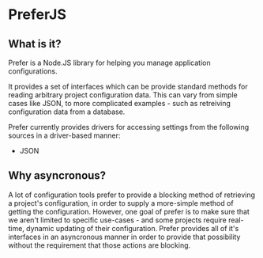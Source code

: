 PreferJS
========

What is it?
-----------

Prefer is a Node.JS library for helping you manage application configurations.

It provides a set of interfaces which can be provide standard methods for
reading arbitrary project configuration data. This can vary from simple cases
like JSON, to more complicated examples - such as retreiving configuration data
from a database.

Prefer currently provides drivers for accessing settings from the following
sources in a driver-based manner:

- JSON

Why asyncronous?
----------------

A lot of configuration tools prefer to provide a blocking method of retrieving
a project's configuration, in order to supply a more-simple method of getting
the configuration. However, one goal of prefer is to make sure that we aren't
limited to specific use-cases - and some projects require real-time, dynamic
updating of their configuration. Prefer provides all of it's interfaces in an
asyncronous manner in order to provide that possibility without the requirement
that those actions are blocking.
